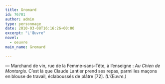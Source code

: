 ```yaml
---
title: Gromard
id: 76701
author: admin
type: personnage
date: 2010-03-08T16:16:26+00:00
excerpt: "L'Œuvre"
novel:
  - oeuvre
main_name: Gromard

---
```

— Marchand de vin, rue de la Femme-sans-Tête, à l&rsquo;enseigne : _Au Chien de Montargis._ C&rsquo;est là que Claude Lantier prend ses repas, parmi les maçons en blouse de travail, éclaboussés de plâtre [72]. _(L&rsquo;Œuvre.)_